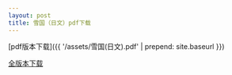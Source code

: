```yaml
---
layout: post
title: 雪国（日文）pdf下载
---
```

[pdf版本下载]({{ '/assets/雪国(日文).pdf' | prepend: site.baseurl }})

[全版本下载](http://yukiguni.bisudata.top)